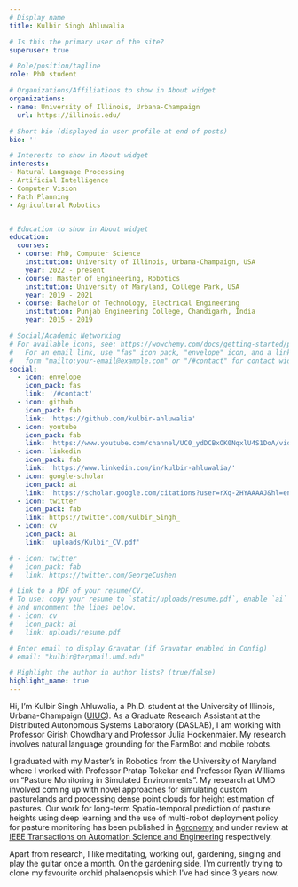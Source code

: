 ```yaml
---
# Display name
title: Kulbir Singh Ahluwalia

# Is this the primary user of the site?
superuser: true

# Role/position/tagline
role: PhD student

# Organizations/Affiliations to show in About widget
organizations:
- name: University of Illinois, Urbana-Champaign
  url: https://illinois.edu/

# Short bio (displayed in user profile at end of posts)
bio: ''

# Interests to show in About widget
interests:
- Natural Language Processing
- Artificial Intelligence
- Computer Vision
- Path Planning
- Agricultural Robotics


# Education to show in About widget
education:
  courses:
  - course: PhD, Computer Science
    institution: University of Illinois, Urbana-Champaign, USA
    year: 2022 - present
  - course: Master of Engineering, Robotics
    institution: University of Maryland, College Park, USA
    year: 2019 - 2021
  - course: Bachelor of Technology, Electrical Engineering
    institution: Punjab Engineering College, Chandigarh, India
    year: 2015 - 2019

# Social/Academic Networking
# For available icons, see: https://wowchemy.com/docs/getting-started/page-builder/#icons
#   For an email link, use "fas" icon pack, "envelope" icon, and a link in the
#   form "mailto:your-email@example.com" or "/#contact" for contact widget.
social:
  - icon: envelope
    icon_pack: fas
    link: '/#contact'
  - icon: github
    icon_pack: fab
    link: 'https://github.com/kulbir-ahluwalia'
  - icon: youtube
    icon_pack: fab
    link: 'https://www.youtube.com/channel/UC0_ydDCBxOK0NqxlU4S1DoA/videos'
  - icon: linkedin
    icon_pack: fab
    link: 'https://www.linkedin.com/in/kulbir-ahluwalia/'
  - icon: google-scholar
    icon_pack: ai
    link: 'https://scholar.google.com/citations?user=rXq-2HYAAAAJ&hl=en&authuser=1'
  - icon: twitter
    icon_pack: fab
    link: https://twitter.com/Kulbir_Singh_
  - icon: cv
    icon_pack: ai
    link: 'uploads/Kulbir_CV.pdf'

# - icon: twitter
#   icon_pack: fab
#   link: https://twitter.com/GeorgeCushen

# Link to a PDF of your resume/CV.
# To use: copy your resume to `static/uploads/resume.pdf`, enable `ai` icons in `params.toml`, 
# and uncomment the lines below.
# - icon: cv
#   icon_pack: ai
#   link: uploads/resume.pdf

# Enter email to display Gravatar (if Gravatar enabled in Config)
# email: "kulbir@terpmail.umd.edu"

# Highlight the author in author lists? (true/false)
highlight_name: true
---
```


<!-- in the Agricultural and Biological Engineering (ABE) Department 
([DASLAB](http://daslab.illinois.edu/))
 -->

Hi, I’m Kulbir Singh Ahluwalia, a Ph.D. student at the University of Illinois, Urbana-Champaign ([UIUC](https://illinois.edu/)). As a Graduate Research Assistant at the Distributed Autonomous Systems Laboratory (DASLAB), I am working with Professor Girish Chowdhary and Professor Julia Hockenmaier. My research involves natural language grounding for the FarmBot and mobile robots. 

<!-- at the Robotics Algorithms & Autonomous Systems (RAAS) Lab 
https://raaslab.org/index.html-->

I graduated with my Master’s in Robotics from the University of Maryland where I worked with Professor Pratap Tokekar and Professor Ryan Williams on “Pasture Monitoring in Simulated Environments”. My research at UMD involved coming up with novel approaches for simulating custom pasturelands and processing dense point clouds for height estimation of pastures. Our work for long-term Spatio-temporal prediction of pasture heights using deep learning and the use of multi-robot deployment policy for pasture monitoring has been published in [Agronomy](https://www.mdpi.com/2073-4395/11/11/2245) and under review at [IEEE Transactions on Automation Science and Engineering](https://arxiv.org/abs/2112.09203) respectively.

Apart from research, I like meditating, working out, gardening, singing and play the guitar once a month. On the gardening side, I'm currently trying to clone my favourite orchid phalaenopsis which I've had since 3 years now.

 <!-- I'm good at cooking tasty dishes from whatever is available in the fridge. -->


<!-- My research interests include NLP for voice-controlled agricultural robots, multi-robot planning, autonomous vehicle navigation in unknown environments with uncertainty and applied computer vision. I'm learning to use RL for multi-agent systems, high-level planning and DL for computer vision applications. -->



<!-- {{< icon name="download" pack="fas" >}} Download my {{< staticref "uploads/Kulbir_CV.pdf" "newtab" >}}CV{{< /staticref >}}. -->
